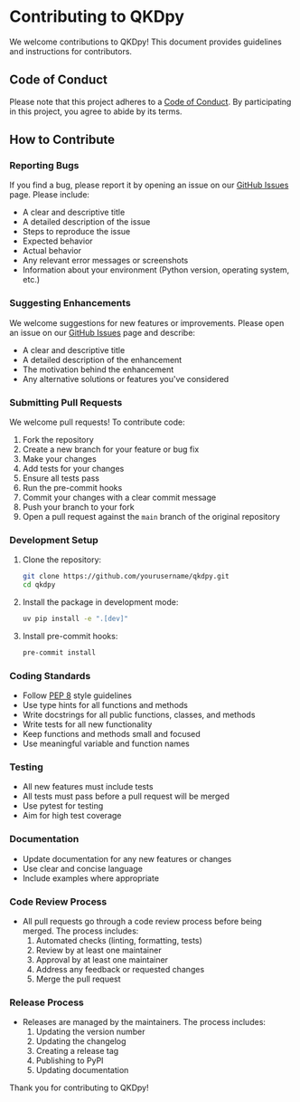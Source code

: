 # Contributing to QKDpy

We welcome contributions to QKDpy! This document provides guidelines and instructions for contributors.

## Code of Conduct

Please note that this project adheres to a [Code of Conduct](CODE_OF_CONDUCT.md). By participating in this project, you agree to abide by its terms.

## How to Contribute

### Reporting Bugs

If you find a bug, please report it by opening an issue on our [GitHub Issues](https://github.com/yourusername/qkdpy/issues) page. Please include:

- A clear and descriptive title
- A detailed description of the issue
- Steps to reproduce the issue
- Expected behavior
- Actual behavior
- Any relevant error messages or screenshots
- Information about your environment (Python version, operating system, etc.)

### Suggesting Enhancements

We welcome suggestions for new features or improvements. Please open an issue on our [GitHub Issues](https://github.com/yourusername/qkdpy/issues) page and describe:

- A clear and descriptive title
- A detailed description of the enhancement
- The motivation behind the enhancement
- Any alternative solutions or features you've considered

### Submitting Pull Requests

We welcome pull requests! To contribute code:

1. Fork the repository
2. Create a new branch for your feature or bug fix
3. Make your changes
4. Add tests for your changes
5. Ensure all tests pass
6. Run the pre-commit hooks
7. Commit your changes with a clear commit message
8. Push your branch to your fork
9. Open a pull request against the `main` branch of the original repository

### Development Setup

1. Clone the repository:
   ```bash
   git clone https://github.com/yourusername/qkdpy.git
   cd qkdpy
   ```
2. Install the package in development mode:
   ```bash
   uv pip install -e ".[dev]"
   ```
3. Install pre-commit hooks:
   ```bash
   pre-commit install
   ```

### Coding Standards

- Follow [PEP 8](https://pep8.org/) style guidelines
- Use type hints for all functions and methods
- Write docstrings for all public functions, classes, and methods
- Write tests for all new functionality
- Keep functions and methods small and focused
- Use meaningful variable and function names

### Testing

- All new features must include tests
- All tests must pass before a pull request will be merged
- Use pytest for testing
- Aim for high test coverage

### Documentation

- Update documentation for any new features or changes
- Use clear and concise language
- Include examples where appropriate

### Code Review Process

- All pull requests go through a code review process before being merged. The process includes:
  1. Automated checks (linting, formatting, tests)
  2. Review by at least one maintainer
  3. Approval by at least one maintainer
  4. Address any feedback or requested changes
  5. Merge the pull request

### Release Process

- Releases are managed by the maintainers. The process includes:
  1. Updating the version number
  2. Updating the changelog
  3. Creating a release tag
  4. Publishing to PyPI
  5. Updating documentation

Thank you for contributing to QKDpy!
